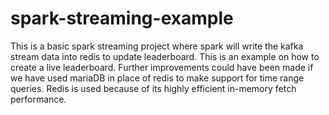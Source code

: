 # spark-streaming-example
This is a basic spark streaming project where spark will write the  kafka stream data into redis to update leaderboard.  This is an example on how to create a live leaderboard. Further improvements could have been made if we have used mariaDB in place of redis to make support for  time range queries. Redis is used because of its highly efficient in-memory fetch performance.
